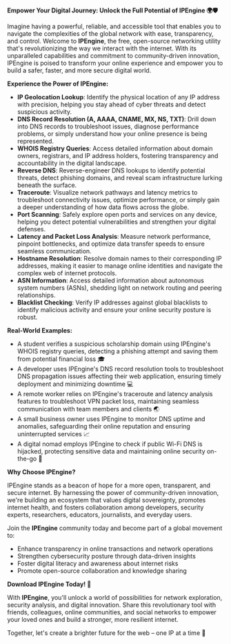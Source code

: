 **Empower Your Digital Journey: Unlock the Full Potential of IPEngine 🌍🛡️**

Imagine having a powerful, reliable, and accessible tool that enables you to navigate the complexities of the global network with ease, transparency, and control. Welcome to **IPEngine**, the free, open-source networking utility that's revolutionizing the way we interact with the internet. With its unparalleled capabilities and commitment to community-driven innovation, IPEngine is poised to transform your online experience and empower you to build a safer, faster, and more secure digital world.

**Experience the Power of IPEngine:**

* **IP Geolocation Lookup**: Identify the physical location of any IP address with precision, helping you stay ahead of cyber threats and detect suspicious activity.
* **DNS Record Resolution (A, AAAA, CNAME, MX, NS, TXT)**: Drill down into DNS records to troubleshoot issues, diagnose performance problems, or simply understand how your online presence is being represented.
* **WHOIS Registry Queries**: Access detailed information about domain owners, registrars, and IP address holders, fostering transparency and accountability in the digital landscape.
* **Reverse DNS**: Reverse-engineer DNS lookups to identify potential threats, detect phishing domains, and reveal scam infrastructure lurking beneath the surface.
* **Traceroute**: Visualize network pathways and latency metrics to troubleshoot connectivity issues, optimize performance, or simply gain a deeper understanding of how data flows across the globe.
* **Port Scanning**: Safely explore open ports and services on any device, helping you detect potential vulnerabilities and strengthen your digital defenses.
* **Latency and Packet Loss Analysis**: Measure network performance, pinpoint bottlenecks, and optimize data transfer speeds to ensure seamless communication.
* **Hostname Resolution**: Resolve domain names to their corresponding IP addresses, making it easier to manage online identities and navigate the complex web of internet protocols.
* **ASN Information**: Access detailed information about autonomous system numbers (ASNs), shedding light on network routing and peering relationships.
* **Blacklist Checking**: Verify IP addresses against global blacklists to identify malicious activity and ensure your online security posture is robust.

**Real-World Examples:**

* A student verifies a suspicious scholarship domain using IPEngine's WHOIS registry queries, detecting a phishing attempt and saving them from potential financial loss 🎓
* A developer uses IPEngine's DNS record resolution tools to troubleshoot DNS propagation issues affecting their web application, ensuring timely deployment and minimizing downtime 💻
* A remote worker relies on IPEngine's traceroute and latency analysis features to troubleshoot VPN packet loss, maintaining seamless communication with team members and clients 🌏
* A small business owner uses IPEngine to monitor DNS uptime and anomalies, safeguarding their online reputation and ensuring uninterrupted services 📈
* A digital nomad employs IPEngine to check if public Wi-Fi DNS is hijacked, protecting sensitive data and maintaining online security on-the-go 🚀

**Why Choose IPEngine?**

IPEngine stands as a beacon of hope for a more open, transparent, and secure internet. By harnessing the power of community-driven innovation, we're building an ecosystem that values digital sovereignty, promotes internet health, and fosters collaboration among developers, security experts, researchers, educators, journalists, and everyday users.

Join the **IPEngine** community today and become part of a global movement to:

* Enhance transparency in online transactions and network operations
* Strengthen cybersecurity posture through data-driven insights
* Foster digital literacy and awareness about internet risks
* Promote open-source collaboration and knowledge sharing

**Download IPEngine Today! 📡**

With **IPEngine**, you'll unlock a world of possibilities for network exploration, security analysis, and digital innovation. Share this revolutionary tool with friends, colleagues, online communities, and social networks to empower your loved ones and build a stronger, more resilient internet.

Together, let's create a brighter future for the web – one IP at a time 🚀
